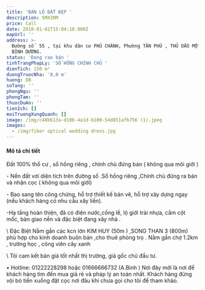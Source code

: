 ```yaml
---
title: 'BÁN LÔ ĐẤT ĐẸP '
description: 5MX30M
price: Call
date: 2018-01-01T15:04:10.000Z
mapUrl: ''
address: >-
  Đường số  55 , tại khu dân cư PHÚ CHÁNH, Phường TÂN PHÚ , THỦ DẦU MỘT , TP MỚI
  BÌNH DƯƠNG.
status: 'Đang rao bán '
tinhTrangPhapLy: 'SỔ HỒNG CHÍNH CHỦ '
dienTich: 150 m²
duongTruocNha: '8,0 m'
huong: DB
soTang: ''
phongNgu: ''
phongTam: ''
thuocDuAn: ''
tienIch: []
moiTruongXungQuanh: []
image: /img/c48b613a-d106-4a1d-b100-54d851afb756 (1).jpeg
images:
  - /img/fiber optical wedding dress.jpg
---
```

#### Mô tả chi tiết

 Đất 100% thổ cư , sổ hồng riêng , chính chủ đứng bán ( không qua môi giới )

\- Nền đất vơí diện tích              trên đường số     .Sổ hồng riêng ,Chính chủ đứng ra bán và nhận cọc ( không qua môi giới)

\- Bao sang tên công chứng, hỗ trợ thiết kế bản vẽ, hỗ trợ xây dựng ngay (nếu khách hàng có nhu cầu xây liền).

\-Hạ tầng hoàn thiện, đã có điện nước,cống lề, lộ giới trải nhựa, cắm cột mốc, bàn giao nền và đặc biệt đang xây nhà . 

\    Đặc Biệt Nằm gần các kcn lớn KIM HUY (50m ) ,SONG THAN 3 (800m) phù hợp cho kinh doanh buôn bán ,cho thuê phòng trọ . Nằm gần chợ 1.2km , trường học , công viên cây xanh

\    Tôi cam kết bán giá tốt nhất thị trường, giá gốc chủ đầu tư.

•	Hotline: 01222228298 hoặc 01666666732 (A.Binh ) Nơi đây mới là nơi để khách hàng tìm đến mua giá rẻ và pháp lý an toàn nhất. Khách hàng đừng vội bỏ tiền xuống đặt cọc nơi đâu khi chưa gọi cho tôi để tham khảo.
